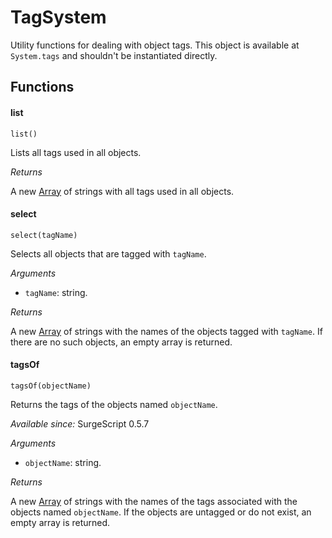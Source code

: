 TagSystem
=========

Utility functions for dealing with object tags. This object is available at `System.tags` and shouldn't be instantiated directly.

Functions
---------

#### list

`list()`

Lists all tags used in all objects.

*Returns*

A new [Array](/reference/array) of strings with all tags used in all objects.

#### select

`select(tagName)`

Selects all objects that are tagged with `tagName`.

*Arguments*

* `tagName`: string.

*Returns*

A new [Array](/reference/array) of strings with the names of the objects tagged with `tagName`. If there are no such objects, an empty array is returned.

#### tagsOf

`tagsOf(objectName)`

Returns the tags of the objects named `objectName`.

*Available since:* SurgeScript 0.5.7

*Arguments*

* `objectName`: string.

*Returns*

A new [Array](/reference/array) of strings with the names of the tags associated with the objects named `objectName`. If the objects are untagged or do not exist, an empty array is returned.
